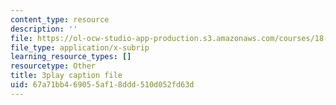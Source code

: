 ```yaml
---
content_type: resource
description: ''
file: https://ol-ocw-studio-app-production.s3.amazonaws.com/courses/18-06sc-linear-algebra-fall-2011/67a71bb469055af18ddd510d052fd63d_pz3zyUO2gpM.vtt
file_type: application/x-subrip
learning_resource_types: []
resourcetype: Other
title: 3play caption file
uid: 67a71bb4-6905-5af1-8ddd-510d052fd63d
---
```


